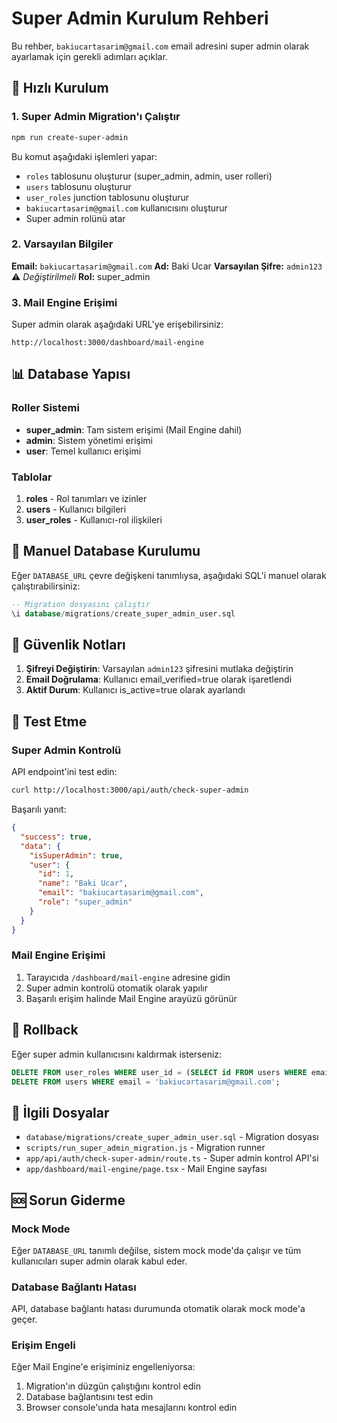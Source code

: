# Super Admin Kurulum Rehberi

Bu rehber, `bakiucartasarim@gmail.com` email adresini super admin olarak ayarlamak için gerekli adımları açıklar.

## 🚀 Hızlı Kurulum

### 1. Super Admin Migration'ı Çalıştır

```bash
npm run create-super-admin
```

Bu komut aşağıdaki işlemleri yapar:
- `roles` tablosunu oluşturur (super_admin, admin, user rolleri)
- `users` tablosunu oluşturur
- `user_roles` junction tablosunu oluşturur
- `bakiucartasarim@gmail.com` kullanıcısını oluşturur
- Super admin rolünü atar

### 2. Varsayılan Bilgiler

**Email:** `bakiucartasarim@gmail.com`
**Ad:** Baki Ucar
**Varsayılan Şifre:** `admin123` ⚠️ *Değiştirilmeli*
**Rol:** super_admin

### 3. Mail Engine Erişimi

Super admin olarak aşağıdaki URL'ye erişebilirsiniz:
```
http://localhost:3000/dashboard/mail-engine
```

## 📊 Database Yapısı

### Roller Sistemi

- **super_admin**: Tam sistem erişimi (Mail Engine dahil)
- **admin**: Sistem yönetimi erişimi
- **user**: Temel kullanıcı erişimi

### Tablolar

1. **roles** - Rol tanımları ve izinler
2. **users** - Kullanıcı bilgileri
3. **user_roles** - Kullanıcı-rol ilişkileri

## 🔧 Manuel Database Kurulumu

Eğer `DATABASE_URL` çevre değişkeni tanımlıysa, aşağıdaki SQL'i manuel olarak çalıştırabilirsiniz:

```sql
-- Migration dosyasını çalıştır
\i database/migrations/create_super_admin_user.sql
```

## 🔐 Güvenlik Notları

1. **Şifreyi Değiştirin**: Varsayılan `admin123` şifresini mutlaka değiştirin
2. **Email Doğrulama**: Kullanıcı email_verified=true olarak işaretlendi
3. **Aktif Durum**: Kullanıcı is_active=true olarak ayarlandı

## 🧪 Test Etme

### Super Admin Kontrolü

API endpoint'ini test edin:
```bash
curl http://localhost:3000/api/auth/check-super-admin
```

Başarılı yanıt:
```json
{
  "success": true,
  "data": {
    "isSuperAdmin": true,
    "user": {
      "id": 1,
      "name": "Baki Ucar",
      "email": "bakiucartasarim@gmail.com",
      "role": "super_admin"
    }
  }
}
```

### Mail Engine Erişimi

1. Tarayıcıda `/dashboard/mail-engine` adresine gidin
2. Super admin kontrolü otomatik olarak yapılır
3. Başarılı erişim halinde Mail Engine arayüzü görünür

## 🔄 Rollback

Eğer super admin kullanıcısını kaldırmak isterseniz:

```sql
DELETE FROM user_roles WHERE user_id = (SELECT id FROM users WHERE email = 'bakiucartasarim@gmail.com');
DELETE FROM users WHERE email = 'bakiucartasarim@gmail.com';
```

## 📁 İlgili Dosyalar

- `database/migrations/create_super_admin_user.sql` - Migration dosyası
- `scripts/run_super_admin_migration.js` - Migration runner
- `app/api/auth/check-super-admin/route.ts` - Super admin kontrol API'si
- `app/dashboard/mail-engine/page.tsx` - Mail Engine sayfası

## 🆘 Sorun Giderme

### Mock Mode
Eğer `DATABASE_URL` tanımlı değilse, sistem mock mode'da çalışır ve tüm kullanıcıları super admin olarak kabul eder.

### Database Bağlantı Hatası
API, database bağlantı hatası durumunda otomatik olarak mock mode'a geçer.

### Erişim Engeli
Eğer Mail Engine'e erişiminiz engelleniyorsa:
1. Migration'ın düzgün çalıştığını kontrol edin
2. Database bağlantısını test edin
3. Browser console'unda hata mesajlarını kontrol edin